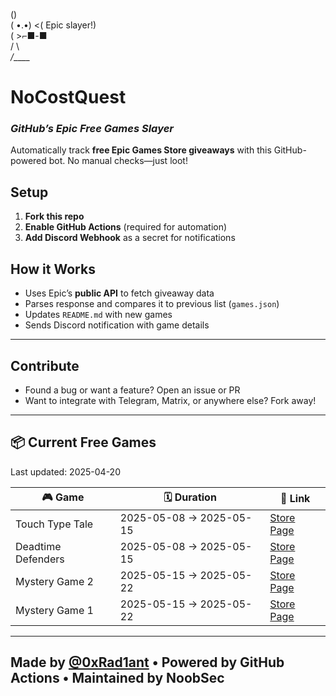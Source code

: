    (\)  
  ( •.•)  <( Epic slayer!)  
  (   >⌐■-■  
  /  \  
_/____\_  

# NoCostQuest  
### *GitHub’s Epic Free Games Slayer*  

Automatically track **free Epic Games Store giveaways** with this GitHub-powered bot. No manual checks—just loot!  

## Setup  
1. **Fork this repo**  
2. **Enable GitHub Actions** (required for automation)  
3. **Add Discord Webhook** as a secret for notifications  

## How it Works
- Uses Epic’s **public API** to fetch giveaway data
- Parses response and compares it to previous list (`games.json`)
- Updates `README.md` with new games
- Sends Discord notification with game details

---

## Contribute
- Found a bug or want a feature? Open an issue or PR  
- Want to integrate with Telegram, Matrix, or anywhere else? Fork away!

---

## 📦 Current Free Games

Last updated: 2025-04-20

<!-- BEGIN_GAMES_TABLE -->
| 🎮 Game | 🗓️ Duration | 🔗 Link |
|--------|--------------|---------|
| Touch Type Tale | 2025-05-08 → 2025-05-15 | [Store Page](https://store.epicgames.com/en-US/p/touch-type-tale) |
| Deadtime Defenders | 2025-05-08 → 2025-05-15 | [Store Page](https://store.epicgames.com/en-US/p/deadtime-defenders-3e9fc8) |
| Mystery Game 2 | 2025-05-15 → 2025-05-22 | [Store Page](https://store.epicgames.com/en-US/p/mystery-game-2-02) |
| Mystery Game 1 | 2025-05-15 → 2025-05-22 | [Store Page](https://store.epicgames.com/en-US/p/mystery-game) |

<!-- END_GAMES_TABLE -->

---

## Made by [@0xRad1ant](https://github.com/0xRad1ant) • Powered by GitHub Actions • Maintained by NoobSec
